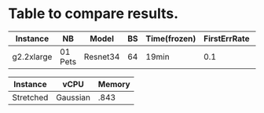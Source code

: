# Table to compare results. 

 | Instance  | NB | Model |  BS | Time(frozen) | FirstErrRate | Time(unfroz) | FirstErrRate | Cost($/hour) |
 | --- | --- | --- | --- | --- | --- | --- | --- | --- | 
 | g2.2xlarge | 01 Pets| Resnet34 | 64 | 19min | 0.1 | 27min | 0.11 | 0.32 |




 | Instance | vCPU | Memory |
 | ----------------- | ---------------- | -------- |
 | Stretched         |  Gaussian        | .843     |

